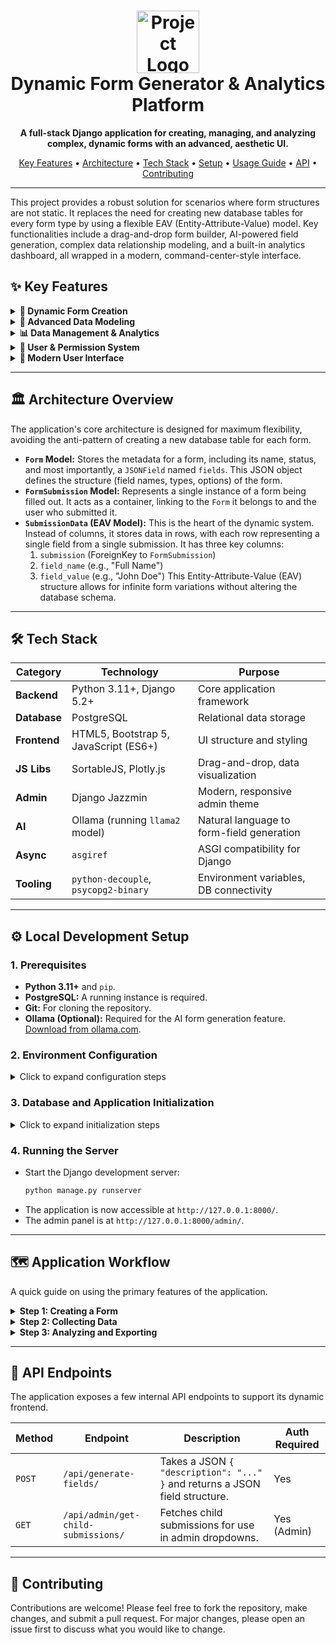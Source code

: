 <h1 align="center">
  <img src="https://via.placeholder.com/100x100.png?text=DFG" alt="Project Logo" width="100"/><br/>
  Dynamic Form Generator & Analytics Platform
</h1>

<p align="center">
  <strong>A full-stack Django application for creating, managing, and analyzing complex, dynamic forms with an advanced, aesthetic UI.</strong>
</p>

<p align="center">
  <a href="#-key-features">Key Features</a> •
  <a href="#-architecture-overview">Architecture</a> •
  <a href="#-tech-stack">Tech Stack</a> •
  <a href="#-local-development-setup">Setup</a> •
  <a href="#-application-workflow">Usage Guide</a> •
  <a href="#-api-endpoints">API</a> •
  <a href="#-contributing">Contributing</a>
</p>

---

This project provides a robust solution for scenarios where form structures are not static. It replaces the need for creating new database tables for every form type by using a flexible EAV (Entity-Attribute-Value) model. Key functionalities include a drag-and-drop form builder, AI-powered field generation, complex data relationship modeling, and a built-in analytics dashboard, all wrapped in a modern, command-center-style interface.

## ✨ Key Features

<details>
  <summary><strong>📝 Dynamic Form Creation</strong></summary>
  
  - **Drag-and-Drop UI:** Powered by `SortableJS`, users can intuitively reorder form fields.
  - **AI Field Generation:** Leverages a local Ollama instance to interpret natural language descriptions (e.g., "a patient intake form") and generate a complete JSON field structure.
  - **Rich Field Type Support:** Includes standard inputs (Text, Email, Number), choice-based fields (Select, Radio, Checkbox, Multi-Select), date/time pickers, and file uploads.
  - **No Database Migrations Required:** Adding, removing, or changing form fields does not require `makemigrations` or `migrate`, enabling true on-the-fly form editing.
</details>

<details>
  <summary><strong>🔗 Advanced Data Modeling</strong></summary>
  
  - **Parent-Child Form Hierarchies:** A form can be designated as a child of another (e.g., `Student Form` -> `School Form`), enforcing relational data entry.
  - **Record-to-Record Relationships:** Users can create explicit links between individual submissions from different child forms (e.g., linking `Teacher A` to `Student B` and `Student C` within the context of `School X`). This allows for creating complex data graphs.
</details>

<details>
  <summary><strong>📊 Data Management & Analytics</strong></summary>
  
  - **Centralized Submission Viewing:** All form submissions are displayed in a clean, searchable, and paginated table.
  - **Public & Internal Data Entry:** Collect data via shareable public URLs or a secure internal interface for authenticated users.
  - **Automated Analytics Dashboard:** Submission data is automatically visualized with Plotly charts. The system intelligently selects the chart type (e.g., pie charts for `SELECT` fields, histograms for `INTEGER` fields).
  - **Versatile Data Export:** Submissions can be exported in **CSV**, **Excel (XLSX)**, and **PDF** formats.
</details>

<details>
  <summary><strong>🔐 User & Permission System</strong></summary>
  
  - **Custom User Model:** Extends Django's `AbstractUser` to include roles (`Admin`, `Editor`, `Viewer`).
  - **Per-Form Access Control:** A dedicated `FormPermission` model allows form owners to grant granular `view`, `edit`, or `admin` permissions to other users on a per-form basis.
  - **OTP-Based Password Reset:** A secure, custom password reset flow using One-Time Passwords sent via email.
</details>

<details>
  <summary><strong>🎨 Modern User Interface</strong></summary>
  
  - **Command Center Dashboard:** A two-column, app-like layout for all authenticated views provides a seamless user experience.
  - **Aesthetic Public Pages:** A fully custom, professional landing page and styled login/registration forms.
  - **Enhanced Admin Panel:** The default Django Admin is themed with **Django Jazzmin** for a modern, responsive, and feature-rich administrative backend.
</details>

---

## 🏛️ Architecture Overview

The application's core architecture is designed for maximum flexibility, avoiding the anti-pattern of creating a new database table for each form.

*   **`Form` Model:** Stores the metadata for a form, including its name, status, and most importantly, a `JSONField` named `fields`. This JSON object defines the structure (field names, types, options) of the form.
*   **`FormSubmission` Model:** Represents a single instance of a form being filled out. It acts as a container, linking to the `Form` it belongs to and the user who submitted it.
*   **`SubmissionData` (EAV Model):** This is the heart of the dynamic system. Instead of columns, it stores data in rows, with each row representing a single field from a single submission. It has three key columns:
    1.  `submission` (ForeignKey to `FormSubmission`)
    2.  `field_name` (e.g., "Full Name")
    3.  `field_value` (e.g., "John Doe")
    This Entity-Attribute-Value (EAV) structure allows for infinite form variations without altering the database schema.

---

## 🛠️ Tech Stack

| Category      | Technology                                    | Purpose                                       |
|---------------|-----------------------------------------------|-----------------------------------------------|
| **Backend**   | Python 3.11+, Django 5.2+                     | Core application framework                    |
| **Database**  | PostgreSQL                                    | Relational data storage                       |
| **Frontend**  | HTML5, Bootstrap 5, JavaScript (ES6+)         | UI structure and styling                      |
| **JS Libs**   | SortableJS, Plotly.js                         | Drag-and-drop, data visualization         |
| **Admin**     | Django Jazzmin                                | Modern, responsive admin theme                |
| **AI**        | Ollama (running `llama2` model)               | Natural language to form-field generation     |
| **Async**     | `asgiref`                                     | ASGI compatibility for Django                 |
| **Tooling**   | `python-decouple`, `psycopg2-binary`          | Environment variables, DB connectivity        |

---

## ⚙️ Local Development Setup

### 1. Prerequisites

-   **Python 3.11+** and `pip`.
-   **PostgreSQL:** A running instance is required.
-   **Git:** For cloning the repository.
-   **Ollama (Optional):** Required for the AI form generation feature. [Download from ollama.com](https://ollama.com/).

### 2. Environment Configuration

<details>
  <summary>Click to expand configuration steps</summary>
  
  1.  **Clone the Repository:**
      ```bash
      git clone https://github.com/your-username/your-repo-name.git
      cd your-repo-name
      ```

  2.  **Set up Virtual Environment:**
      ```bash
      # Create
      python -m venv venv
      # Activate
      # Windows: .\venv\Scripts\activate
      # macOS/Linux: source venv/bin/activate
      ```

  3.  **Install Dependencies:**
      ```bash
      pip install -r requirements.txt
      ```

  4.  **Configure Environment Variables:**
      -   Create a file named `.env` in the project's root directory.
      -   Populate it with your local configuration. Use the following as a template:
      ```dotenv
      # --- .env file ---
      # Django Secret Key (generate a new one for production)
      SECRET_KEY="your-secret-key-here"

      # Database (PostgreSQL)
      DB_NAME=dynamic_forms_db
      DB_USER=postgres
      DB_PASSWORD=your_postgres_password
      DB_HOST=localhost
      DB_PORT=5432

      # Email (for OTP Password Reset)
      # Note: Use an App Password for Gmail/Outlook
      SMTP_SERVER=smtp.gmail.com
      SMTP_PORT=587
      SENDER_USER=your.email@example.com
      SENDER_PASSWORD=your_16_digit_app_password
      ```

</details>

### 3. Database and Application Initialization

<details>
  <summary>Click to expand initialization steps</summary>
  
  1.  **Prepare PostgreSQL:**
      -   Ensure your PostgreSQL service is running.
      -   Create a new database matching the `DB_NAME` in your `.env` file.

  2.  **Run Database Migrations:**
      -   This command will create all the necessary tables based on `core/models.py`.
      ```bash
      python manage.py migrate
      ```

  3.  **Create a Superuser:**
      -   This account will have access to the Django Admin panel.
      ```bash
      python manage.py createsuperuser
      ```

  4.  **Initialize AI Model (Optional):**
      -   If Ollama is running, pull the required model from the command line:
      ```bash
      ollama pull llama2
      ```

</details>

### 4. Running the Server

-   Start the Django development server:
    ```bash
    python manage.py runserver
    ```
-   The application is now accessible at `http://127.0.0.1:8000/`.
-   The admin panel is at `http://127.0.0.1:8000/admin/`.

---

## 🗺️ Application Workflow

A quick guide on using the primary features of the application.

<details>
  <summary><strong>Step 1: Creating a Form</strong></summary>
  
  -   Navigate to the **Dashboard** -> **Create Form**.
  -   **Option A (AI):** Type a description like "A form to sign up for a company event" into the AI text area and click "Generate".
  -   **Option B (Manual):** Use the "Manually Add a Field" section to add fields one by one.
  -   **Reorder:** Drag and drop the generated fields into your desired order using the grip handle.
  -   Click **Create Form**.
</details>

<details>
  <summary><strong>Step 2: Collecting Data</strong></summary>
  
  -   Go to the **Form Detail** page for your newly created form.
  -   **Option A (Public):** Copy the **Public Share Link** and send it to anyone. They can submit the form without an account.
  -   **Option B (Internal):** Navigate to the **Fill a Form** page, select your form, and enter data as an authenticated user.
</details>

<details>
  <summary><strong>Step 3: Analyzing and Exporting</strong></summary>
  
  -   On the **Form Detail** page, view all submissions. Use the search bar to filter results.
  -   Click **View Analytics** to see a dashboard of charts visualizing the data.
  -   Use the **Export** buttons (CSV, Excel, PDF) on the detail page to download the raw data.
</details>

---

## 🔌 API Endpoints

The application exposes a few internal API endpoints to support its dynamic frontend.

| Method | Endpoint                             | Description                                            | Auth Required |
|--------|--------------------------------------|--------------------------------------------------------|---------------|
| `POST` | `/api/generate-fields/`              | Takes a JSON `{ "description": "..." }` and returns a JSON field structure. | Yes           |
| `GET`  | `/api/admin/get-child-submissions/`  | Fetches child submissions for use in admin dropdowns.  | Yes (Admin)   |

---

## 🤝 Contributing

Contributions are welcome! Please feel free to fork the repository, make changes, and submit a pull request. For major changes, please open an issue first to discuss what you would like to change.